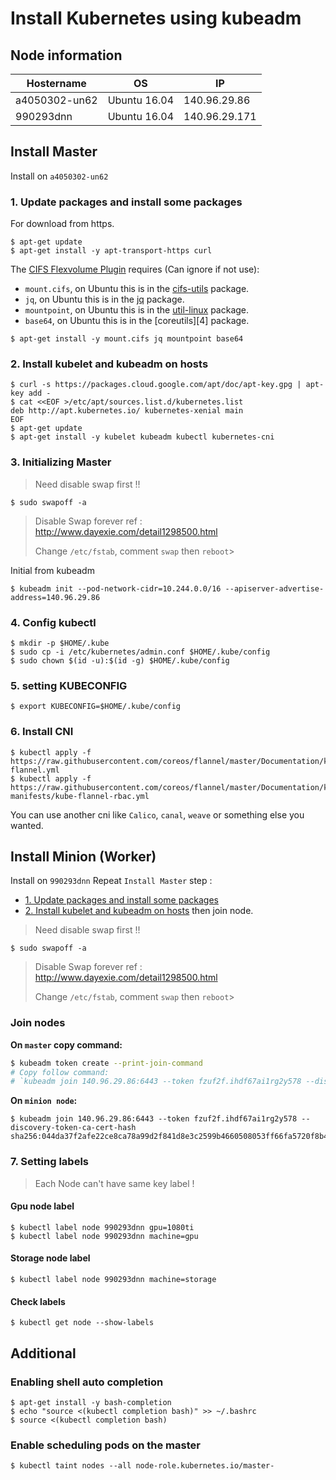 # Install Kubernetes using kubeadm

## Node information
|Hostername|OS|IP|
| - | - | - |
|a4050302-un62|Ubuntu 16.04|140.96.29.86|
|990293dnn|Ubuntu 16.04|140.96.29.171|

## Install Master
Install on `a4050302-un62`

### 1. Update packages and install some packages
For download from https.
```shell
$ apt-get update
$ apt-get install -y apt-transport-https curl
```

The [CIFS Flexvolume Plugin][0] requires (Can ignore if not use):

* `mount.cifs`, on Ubuntu this is in the [cifs-utils][1] package.
* `jq`, on Ubuntu this is in the [jq][2] package.
* `mountpoint`, on Ubuntu this is in the [util-linux][3] package.
* `base64`, on Ubuntu this is in the [coreutils][4] package.

```shell
$ apt-get install -y mount.cifs jq mountpoint base64
```

### 2. Install kubelet and kubeadm on hosts

```shell
$ curl -s https://packages.cloud.google.com/apt/doc/apt-key.gpg | apt-key add -
$ cat <<EOF >/etc/apt/sources.list.d/kubernetes.list
deb http://apt.kubernetes.io/ kubernetes-xenial main
EOF
$ apt-get update
$ apt-get install -y kubelet kubeadm kubectl kubernetes-cni
```
### 3. Initializing Master

> Need disable swap first !!

```shell
$ sudo swapoff -a 
```
> Disable Swap forever
> ref : http://www.dayexie.com/detail1298500.html
> 
> Change `/etc/fstab`, comment `swap` then `reboot`>  

Initial from kubeadm
```shell
$ kubeadm init --pod-network-cidr=10.244.0.0/16 --apiserver-advertise-address=140.96.29.86
```

### 4. Config kubectl
```shell
$ mkdir -p $HOME/.kube
$ sudo cp -i /etc/kubernetes/admin.conf $HOME/.kube/config
$ sudo chown $(id -u):$(id -g) $HOME/.kube/config
```

### 5. setting KUBECONFIG
```shell
$ export KUBECONFIG=$HOME/.kube/config
```

### 6. Install CNI

```shell
$ kubectl apply -f https://raw.githubusercontent.com/coreos/flannel/master/Documentation/kube-flannel.yml
$ kubectl apply -f https://raw.githubusercontent.com/coreos/flannel/master/Documentation/k8s-manifests/kube-flannel-rbac.yml
```
You can use another cni like `Calico`, `canal`, `weave` or something else you wanted.

## Install Minion (Worker)

Install on `990293dnn`
Repeat `Install Master` step :
- [1. Update packages and install some packages](#1-update-packages-and-install-some-packages)
- [2. Install kubelet and kubeadm on hosts](#2-install-kubelet-and-kubeadm-on-hosts) then join node.

> Need disable swap first !!

```shell
$ sudo swapoff -a 
```
> Disable Swap forever
> ref : http://www.dayexie.com/detail1298500.html
> 
> Change `/etc/fstab`, comment `swap` then `reboot`>  

### Join nodes

**On `master` copy command:**

```sh
$ kubeadm token create --print-join-command
# Copy follow command:
# `kubeadm join 140.96.29.86:6443 --token fzuf2f.ihdf67ai1rg2y578 --discovery-token-ca-cert-hash sha256:044da37f2afe22ce8ca78a99d2f841d8e3c2599b4660508053ff66fa5720f8b4`
```

**On `minion node`:**

```shell
$ kubeadm join 140.96.29.86:6443 --token fzuf2f.ihdf67ai1rg2y578 --discovery-token-ca-cert-hash sha256:044da37f2afe22ce8ca78a99d2f841d8e3c2599b4660508053ff66fa5720f8b4
```

### 7. Setting labels

> Each Node can't have same key label !

#### Gpu node label

```shell
$ kubectl label node 990293dnn gpu=1080ti
$ kubectl label node 990293dnn machine=gpu
```

#### Storage node label

```shell
$ kubectl label node 990293dnn machine=storage
```

#### Check labels

```shell
$ kubectl get node --show-labels
```

## Additional

### Enabling shell auto completion

```shell
$ apt-get install -y bash-completion
$ echo "source <(kubectl completion bash)" >> ~/.bashrc
$ source <(kubectl completion bash)
```

### Enable scheduling pods on the master

```shell
$ kubectl taint nodes --all node-role.kubernetes.io/master-
```

<!-- ### Create Token for join node

```shell
$ kubeadm token create
$ kubeadm token list
```

### Get token ca cert hash

```shell
$ openssl x509 -pubkey -in /etc/kubernetes/pki/ca.crt | openssl rsa -pubin -outform der 2>/dev/null | openssl dgst -sha256 -hex | sed 's/^.* //'
``` -->

[0]: https://github.com/fstab/cifs
[1]: https://packages.ubuntu.com/bionic/cifs-utils
[2]: https://packages.ubuntu.com/bionic/jq
[3]: https://packages.ubuntu.com/bionic/util-linux